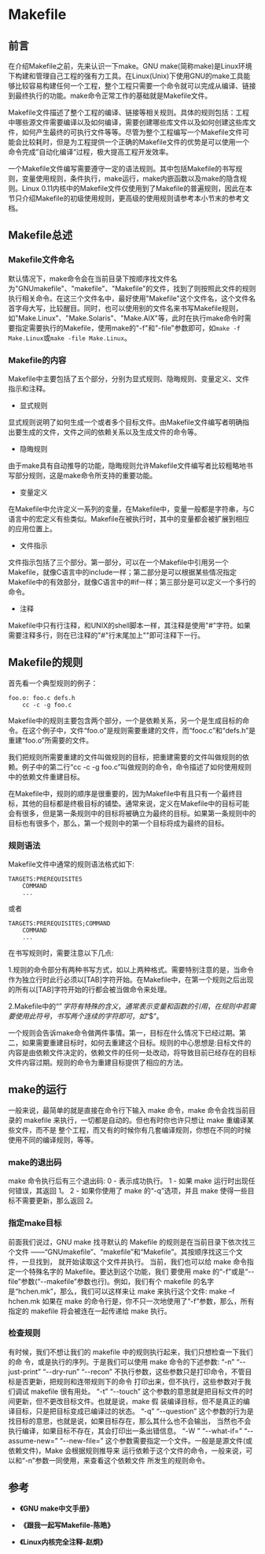 # Makefile

## 前言

在介绍Makefile之前，先来认识一下make。GNU make(简称make)是Linux环境下构建和管理自己工程的强有力工具。在Linux(Unix)下使用GNU的make工具能够比较容易构建任何一个工程，整个工程只需要一个命令就可以完成从编译、链接到最终执行的功能。make命令正常工作的基础就是Makefile文件。

Makefile文件描述了整个工程的编译、链接等相关规则。具体的规则包括：工程中哪些源文件需要编译以及如何编译，需要创建哪些库文件以及如何创建这些库文件，如何产生最终的可执行文件等等。尽管为整个工程编写一个Makefile文件可能会比较耗时，但是为工程提供一个正确的Makefile文件的优势是可以使用一个命令完成”自动化编译“过程，极大提高工程开发效率。

一个Makefile文件编写需要遵守一定的语法规则。其中包括Makefile的书写规则，变量使用规则，条件执行，make运行，make内嵌函数以及make的隐含规则。Linux 0.11内核中的Makefile文件仅使用到了Makefile的普遍规则，因此在本节只介绍Makefile的初级使用规则，更高级的使用规则请参考本小节末的参考文档。

## Makefile总述

### Makefile文件命名

默认情况下，make命令会在当前目录下按顺序找文件名为"GNUmakefile"、"makefile"、"Makefile"的文件，找到了则按照此文件的规则执行相关命令。在这三个文件名中，最好使用"Makefile"这个文件名，这个文件名首字母大写，比较醒目。同时，也可以使用别的文件名来书写Makefile规则，如"Make.Linux"、"Make.Solaris"、"Make.AIX"等，此时在执行make命令时需要指定需要执行的Makefile，使用make的"-f"和"-file"参数即可，如`make -f Make.Linux`或`make -file Make.Linux`。

### Makefile的内容

Makefile中主要包括了五个部分，分别为显式规则、隐晦规则、变量定义、文件指示和注释。

* 显式规则

显式规则说明了如何生成一个或者多个目标文件。由Makefile文件编写者明确指出要生成的文件，文件之间的依赖关系以及生成文件的命令等。

* 隐晦规则

由于make具有自动推导的功能，隐晦规则允许Makefile文件编写者比较粗略地书写部分规则，这是make命令所支持的重要功能。

* 变量定义

在Makefile中允许定义一系列的变量，在Makefile中，变量一般都是字符串，与C语言中的宏定义有些类似。Makefile在被执行时，其中的变量都会被扩展到相应的应用位置上。

* 文件指示

文件指示包括了三个部分。第一部分，可以在一个Makefile中引用另一个Makefile，就像C语言中的include一样；第二部分是可以根据某些情况指定Makefile中的有效部分，就像C语言中的#if一样；第三部分是可以定义一个多行的命令。

* 注释

Makefile中只有行注释，和UNIX的shell脚本一样，其注释是使用"#"字符。如果需要注释多行，则在已注释的"#"行末尾加上"\"即可注释下一行。


## Makefile的规则

首先看一个典型规则的例子：

```
foo.o: foo.c defs.h
    cc -c -g foo.c
```
Makefile中的规则主要包含两个部分，一个是依赖关系，另一个是生成目标的命令。在这个例子中，文件“foo.o”是规则需要重建的文件，而“fooc.c”和“defs.h”是重建“foo.o”所需要的文件。

我们把规则所需要重建的文件叫做规则的目标，把重建需要的文件叫做规则的依赖。例子中的第二行“cc -c -g foo.c”叫做规则的命令，命令描述了如何使用规则中的依赖文件重建目标。

在Makefile中，规则的顺序是很重要的，因为Makefile中有且只有一个最终目标，其他的目标都是终极目标的铺垫。通常来说，定义在Makefile中的目标可能会有很多，但是第一条规则中的目标将被确立为最终的目标。如果第一条规则中的目标也有很多个，那么，第一个规则中的第一个目标将成为最终的目标。

### 规则语法

Makefile文件中通常的规则语法格式如下:

```
TARGETS:PREREQUISITES
    COMMAND
    ...
```
或者

```
TARGETS:PREREQUISITES;COMMAND
    COMMAND
    ...
```

在书写规则时，需要注意以下几点:

1.规则的命令部分有两种书写方式，如以上两种格式。需要特别注意的是，当命令作为独立行时此行必须以[TAB]字符开始。在Makefile中，在第一个规则之后出现的所有以[TAB]字符开始的行都会被当做命令来处理。

2.Makefile中的“$”字符有特殊的含义，通常表示变量和函数的引用，在规则中若需要使用此符号，书写两个连续的字符即可，如“$$”。

一个规则会告诉make命令做两件事情。第一，目标在什么情况下已经过期。第二，如果需要重建目标时，如何去重建这个目标。规则的中心思想是:目标文件的内容是由依赖文件决定的，依赖文件的任何一处改动，将导致目前已经存在的目标文件内容过期。规则的命令为重建目标提供了相应的方法。




## make的运行

一般来说，最简单的就是直接在命令行下输入 make 命令，make 命令会找当前目录的 makefile 来执行，一切都是自动的。但也有时你也许只想让 make 重编译某些文件，而不是 整个工程，而又有的时候你有几套编译规则，你想在不同的时候使用不同的编译规则，等等。

### make的退出码

make 命令执行后有三个退出码:
0 - 表示成功执行。
1 - 如果 make 运行时出现任何错误，其返回 1。
2 - 如果你使用了 make 的“-q”选项，并且 make 使得一些目标不需要更新，那么返回 2。

### 指定make目标

前面我们说过，GNU make 找寻默认的 Makefile 的规则是在当前目录下依次找三个文件 ——“GNUmakefile”、“makefile”和“Makefile”。其按顺序找这三个文件，一旦找到， 就开始读取这个文件并执行。
当前，我们也可以给 make 命令指定一个特殊名字的 Makefile。要达到这个功能，我们 要使用 make 的“-f”或是“--file”参数(“--makefile”参数也行)。例如，我们有个 makefile 的名字是“hchen.mk”，那么，我们可以这样来让 make 来执行这个文件:
make –f hchen.mk
如果在 make 的命令行是，你不只一次地使用了“-f”参数，那么，所有指定的 makefile
将会被连在一起传递给 make 执行。

### 检查规则

有时候，我们不想让我们的 makefile 中的规则执行起来，我们只想检查一下我们的命 令，或是执行的序列。于是我们可以使用 make 命令的下述参数:
“-n”
“--just-print”
“--dry-run” “--recon”
不执行参数，这些参数只是打印命令，不管目标是否更新，把规则和连带规则下的命令 打印出来，但不执行，这些参数对于我们调试 makefile 很有用处。
“-t” “--touch”
这个参数的意思就是把目标文件的时间更新，但不更改目标文件。也就是说，make 假 装编译目标，但不是真正的编译目标，只是把目标变成已编译过的状态。
“-q” “--question”
  这个参数的行为是找目标的意思，也就是说，如果目标存在，那么其什么也不会输出，
当然也不会执行编译，如果目标不存在，其会打印出一条出错信息。
“-W <file>” “--what-if=<file>” “--assume-new=<file>” “--new-file=<file>”
这个参数需要指定一个文件。一般是是源文件(或依赖文件)，Make 会根据规则推导来 运行依赖于这个文件的命令，一般来说，可以和“-n”参数一同使用，来查看这个依赖文件 所发生的规则命令。

## 参考

* **《GNU make中文手册》**

* **《跟我一起写Makefile-陈皓》**

* **《Linux内核完全注释-赵炯》**
